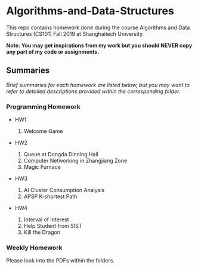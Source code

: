 # Algorithms-and-Data-Structures

This repo contains homework done during the course Algorithms and Data Structures (CS101) Fall 2019 at Shanghaitech University.

**Note: You may get inspirations from my work but you should NEVER copy any part of my code or assignments.**



## Summaries

*Brief summaries for each homework are listed below, but you may want to refer to detailed descriptions provided within the corresponding folder.*

### Programming Homework

- HW1
    1. Welcome Game

- HW2
    1. Queue at Dongda Dinning Hall
    2. Computer Networking in Zhangjiang Zone
    3. Magic Furnace

- HW3
    1. AI Cluster Consumption Analysis
    2. APSP K-shortest Path

- HW4
    1. Interval of Interest
    2. Help Student from SIST
    3. Kill the Dragon

### Weekly Homework

Please look into the PDFs within the folders.
